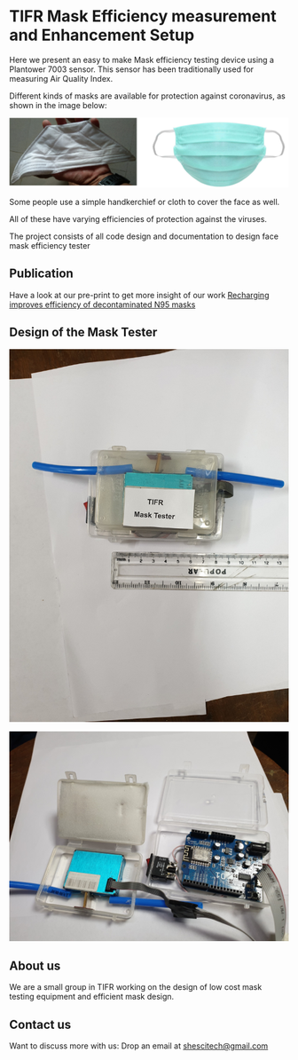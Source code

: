 # TIFR Mask Efficiency measurement and Enhancement Setup

Here we present an easy to make Mask efficiency testing device using a Plantower 7003 sensor.
This sensor has been traditionally used for measuring Air Quality Index.

Different kinds of masks are available for protection against coronavirus, as shown in the image below:

![alt Mask](https://github.com/shescitech/TIFR_Mask_Efficiency/blob/master/design/Masks.png?raw=true)


Some people use a simple handkerchief or cloth to cover the face as well.

All of these have varying efficiencies of protection against the viruses. 

The project consists of all code design and documentation to design face mask efficiency tester

## Publication
Have a look at our pre-print to get more insight of our work
[Recharging improves efficiency of decontaminated N95 masks](https://arxiv.org/abs/2004.13641)


## Design of the Mask Tester
![alt Mask](https://github.com/shescitech/TIFR_Mask_Efficiency/blob/master/design/MaskTeseterClosed.jpg?raw=true)

![alt Mask](https://raw.githubusercontent.com/shescitech/TIFR_Mask_Efficiency/master/design/MaskTesterOpen.jpg)



## About us

We are a small group in TIFR working on the design of low cost mask testing equipment and efficient mask design. 


## Contact us

Want to discuss more with us:
Drop an email at shescitech@gmail.com
